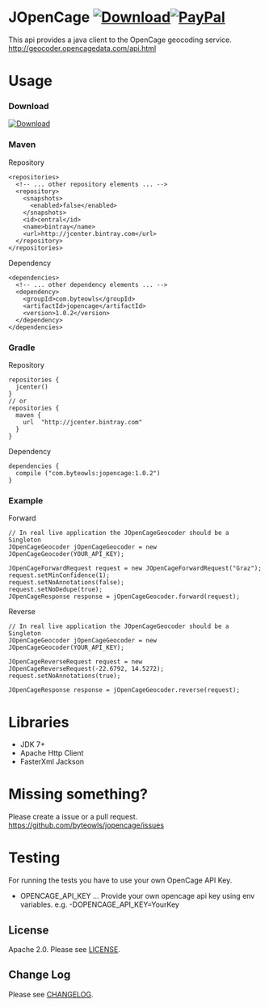 # JOpenCage [![Download](https://img.shields.io/bintray/v/moberwasserlechner/maven/jopencage.svg)](https://bintray.com/moberwasserlechner/maven/jopencage/_latestVersion)[![PayPal](https://img.shields.io/badge/%24-paypal-f39c12.svg)](https://www.paypal.com/cgi-bin/webscr?cmd=_s-xclick&hosted_button_id=N8VS2P9233NJQ)

This api provides a java client to the OpenCage geocoding service. http://geocoder.opencagedata.com/api.html

# Usage

### Download

[![Download](https://img.shields.io/bintray/v/moberwasserlechner/maven/jopencage.svg)](https://bintray.com/moberwasserlechner/maven/jopencage/_latestVersion)

### Maven

Repository

    <repositories>
      <!-- ... other repository elements ... -->
      <repository>
        <snapshots>
          <enabled>false</enabled>
        </snapshots>
        <id>central</id>
        <name>bintray</name>
        <url>http://jcenter.bintray.com</url>
      </repository>
    </repositories>
    
Dependency

    <dependencies>
      <!-- ... other dependency elements ... -->
      <dependency>
        <groupId>com.byteowls</groupId>
        <artifactId>jopencage</artifactId>
        <version>1.0.2</version>
      </dependency>
    </dependencies>


### Gradle

Repository


    repositories {
      jcenter()
    }
    // or 
    repositories {
      maven {
        url  "http://jcenter.bintray.com" 
      }
    }
     
Dependency

    dependencies {
      compile ("com.byteowls:jopencage:1.0.2")
    }

### Example

Forward


    // In real live application the JOpenCageGeocoder should be a Singleton
    JOpenCageGeocoder jOpenCageGeocoder = new JOpenCageGeocoder(YOUR_API_KEY);

    JOpenCageForwardRequest request = new JOpenCageForwardRequest("Graz");
    request.setMinConfidence(1);
    request.setNoAnnotations(false);
    request.setNoDedupe(true);
    JOpenCageResponse response = jOpenCageGeocoder.forward(request);


Reverse

    // In real live application the JOpenCageGeocoder should be a Singleton
    JOpenCageGeocoder jOpenCageGeocoder = new JOpenCageGeocoder(YOUR_API_KEY);

    JOpenCageReverseRequest request = new JOpenCageReverseRequest(-22.6792, 14.5272);
    request.setNoAnnotations(true);
    
    JOpenCageResponse response = jOpenCageGeocoder.reverse(request);

# Libraries

* JDK 7+
* Apache Http Client
* FasterXml Jackson

# Missing something?

Please create a issue or a pull request. https://github.com/byteowls/jopencage/issues

# Testing

For running the tests you have to use your own OpenCage API Key.

* OPENCAGE\_API\_KEY ... Provide your own opencage api key using env variables. e.g. -DOPENCAGE\_API\_KEY=YourKey

## License

Apache 2.0. Please see [LICENSE](https://github.com/moberwasserlechner/jopencage/blob/develop/LICENSE).

## Change Log

Please see [CHANGELOG](https://github.com/moberwasserlechner/jopencage/blob/develop/CHANGELOG.md).
